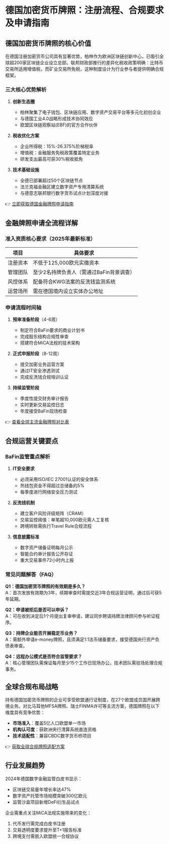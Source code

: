 # 德国加密货币牌照：注册流程、合规要求及申请指南

## 德国加密货币牌照的核心价值

在德国注册加密货币公司具有显著优势，柏林作为欧洲区块链创新中心，已吸引全球超200家区块链企业设立总部。联邦财政部推行的差异化税收政策明确：比特币交易所适用增值税，而矿业交易所免税，这种制度设计为行业参与者提供明确合规框架。

### 三大核心优势解析
1. **创新生态圈**
   - 柏林聚集了电子钱包、区块链应用、数字资产交易平台等多元化初创企业
   - 与德国工业4.0战略形成技术协同效应
   - 欧盟区块链观察站(EBF)的官方合作伙伴

2. **税收优化方案**
   - 企业所得税：15%-26.375%阶梯税率
   - 增值税：金融服务免税政策覆盖特定业务
   - 研发支出最高可获30%税收抵免

3. **技术基础设施**
   - 全德已部署超过50个区块链节点
   - 法兰克福金融区建立数字资产专用清算系统
   - 与德意志联邦银行数字货币试点计划深度对接

👉 [立即获取德国金融牌照申请指南](https://bit.ly/okx_welcome)

## 金融牌照申请全流程详解

### 准入资质核心要求（2025年最新标准）
| 项目                | 具体要求                          |
|---------------------|-----------------------------------|
| 注册资本            | 不低于125,000欧元实缴资本         |
| 管理团队            | 至少2名持牌负责人（需通过BaFin背景调查） |
| 风控体系            | 配备符合KWG法案的反洗钱监测系统     |
| 运营场所            | 需在德国境内设立实体办公地址       |

### 申请流程时间轴
1. **预审准备阶段**（4-6周）
   - 制定符合BaFin要求的商业计划书
   - 完成股东结构合规性审查
   - 搭建符合MiCA法规的技术架构

2. **正式申报阶段**（8-12周）
   - 提交加密业务运营方案
   - 通过IT安全渗透测试
   - 完成反洗钱合规培训认证

3. **持续监管阶段**
   - 季度性提交财务审计报告
   - 实时更新交易监控日志
   - 年度接受BaFin现场检查

👉 [查看全球主流金融牌照对比表](https://bit.ly/okx_welcome)

## 合规运营关键要点

### BaFin监管重点解析
1. **IT安全要求**
   - 必须采用ISO/IEC 27001认证的安全体系
   - 热钱包资金不得超过总储备的5%
   - 每季度进行网络安全压力测试

2. **反洗钱机制**
   - 建立客户风险评级矩阵（CRAM）
   - 交易监控阈值：单笔超10,000欧元需人工复核
   - 跨境转账需执行Travel Rule合规流程

3. **信息披露标准**
   - 数字资产储备证明每月公示
   - 智能合约审计报告公开存证
   - 重大交易事件72小时内上报

### 常见问题解答（FAQ）

**Q1：德国加密货币牌照的有效期是多久？**  
A：首次发放有效期为3年，续期审查时需提交近3年合规运营证明，通过后可获5年延期。

**Q2：申请被拒后是否可以申诉？**  
A：可在收到决定后1个月提出复审申请，建议同步聘请持牌法律顾问参与听证程序。

**Q3：持牌企业能否开展稳定币业务？**  
A：需额外申请e-money牌照，且须满足1:1法币储备要求，接受德国央行资产负债表审查。

**Q4：远程办公模式是否符合监管要求？**  
A：核心管理团队需保证每月至少15个工作日现场办公，技术团队需驻场处理合规事务。

## 全球合规布局战略

持有德国加密货币牌照的企业可享受欧盟通行证制度，在27个欧盟成员国开展跨境业务。对比马耳他MFSA牌照、瑞士FINMA许可等主流方案，德国牌照在以下维度具有竞争优势：
- **市场准入**：覆盖5亿人口欧盟单一市场
- **机构认可度**：获欧洲央行清算系统直连资格
- **技术适配性**：兼容CBDC数字货币桥项目

👉 [获取全球合规牌照适配方案](https://bit.ly/okx_welcome)

## 行业发展趋势

2024年德国数字金融监管白皮书显示：
- 区块链交易量年增长率达47%
- 数字资产托管市场规模突破300亿欧元
- 监管沙盒项目新增DeFi衍生品试点

企业需重点关注MiCA法规实施带来的变化：
1. 代币发行需完成白皮书注册
2. 交易透明度要求提升至T+1报告标准
3. 跨境支付需嵌入欧盟统一合规协议
